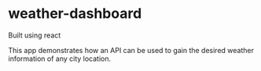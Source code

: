 # weather-dashboard

Built using react

This app demonstrates how an API can be used to gain the desired weather information of any city location.
